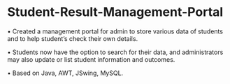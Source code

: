 # Student-Result-Management-Portal

• Created a management portal for admin to store various data of students and to help student’s check their own details. 

• Students now have the option to search for their data, and administrators may also update or list student information and outcomes. 

• Based on Java, AWT, JSwing, MySQL.

